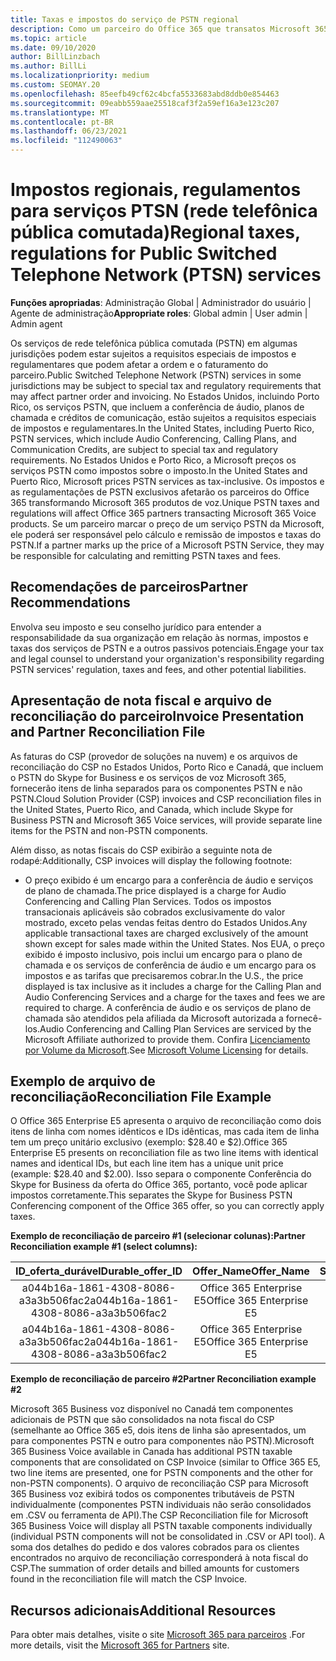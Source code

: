 ```yaml
---
title: Taxas e impostos do serviço de PSTN regional
description: Como um parceiro do Office 365 que transatos Microsoft 365 produtos de voz, você pode estar sujeito a impostos regionais, tarifas ou requisitos regulatórios para serviços de PSTN.
ms.topic: article
ms.date: 09/10/2020
author: BillLinzbach
ms.author: BillLi
ms.localizationpriority: medium
ms.custom: SEOMAY.20
ms.openlocfilehash: 85eefb49cf62c4bcfa5533683abd8ddb0e854463
ms.sourcegitcommit: 09eabb559aae25518caf3f2a59ef16a3e123c207
ms.translationtype: MT
ms.contentlocale: pt-BR
ms.lasthandoff: 06/23/2021
ms.locfileid: "112490063"
---
```

# <a name="regional-taxes-regulations-for-public-switched-telephone-network-ptsn-services"></a><span data-ttu-id="083a8-103">Impostos regionais, regulamentos para serviços PTSN (rede telefônica pública comutada)</span><span class="sxs-lookup"><span data-stu-id="083a8-103">Regional taxes, regulations for Public Switched Telephone Network (PTSN) services</span></span>

<span data-ttu-id="083a8-104">**Funções apropriadas**: Administração Global | Administrador do usuário | Agente de administração</span><span class="sxs-lookup"><span data-stu-id="083a8-104">**Appropriate roles**: Global admin | User admin | Admin agent</span></span>

<span data-ttu-id="083a8-105">Os serviços de rede telefônica pública comutada (PSTN) em algumas jurisdições podem estar sujeitos a requisitos especiais de impostos e regulamentares que podem afetar a ordem e o faturamento do parceiro.</span><span class="sxs-lookup"><span data-stu-id="083a8-105">Public Switched Telephone Network (PSTN) services in some jurisdictions may be subject to special tax and regulatory requirements that may affect partner order and invoicing.</span></span> <span data-ttu-id="083a8-106">No Estados Unidos, incluindo Porto Rico, os serviços PSTN, que incluem a conferência de áudio, planos de chamada e créditos de comunicação, estão sujeitos a requisitos especiais de impostos e regulamentares.</span><span class="sxs-lookup"><span data-stu-id="083a8-106">In the United States, including Puerto Rico, PSTN services, which include Audio Conferencing, Calling Plans, and Communication Credits, are subject to special tax and regulatory requirements.</span></span> <span data-ttu-id="083a8-107">No Estados Unidos e Porto Rico, a Microsoft preços os serviços PSTN como impostos sobre o imposto.</span><span class="sxs-lookup"><span data-stu-id="083a8-107">In the United States and Puerto Rico, Microsoft prices PSTN services as tax-inclusive.</span></span>  <span data-ttu-id="083a8-108">Os impostos e as regulamentações de PSTN exclusivos afetarão os parceiros do Office 365 transformando Microsoft 365 produtos de voz.</span><span class="sxs-lookup"><span data-stu-id="083a8-108">Unique PSTN taxes and regulations will affect Office 365 partners transacting Microsoft 365 Voice products.</span></span>  <span data-ttu-id="083a8-109">Se um parceiro marcar o preço de um serviço PSTN da Microsoft, ele poderá ser responsável pelo cálculo e remissão de impostos e taxas do PSTN.</span><span class="sxs-lookup"><span data-stu-id="083a8-109">If a partner marks up the price of a Microsoft PSTN Service, they may be responsible for calculating and remitting PSTN taxes and fees.</span></span>

## <a name="partner-recommendations"></a><span data-ttu-id="083a8-110">Recomendações de parceiros</span><span class="sxs-lookup"><span data-stu-id="083a8-110">Partner Recommendations</span></span>

<span data-ttu-id="083a8-111">Envolva seu imposto e seu conselho jurídico para entender a responsabilidade da sua organização em relação às normas, impostos e taxas dos serviços de PSTN e a outros passivos potenciais.</span><span class="sxs-lookup"><span data-stu-id="083a8-111">Engage your tax and legal counsel to understand your organization's responsibility regarding PSTN services' regulation, taxes and fees, and other potential liabilities.</span></span>

## <a name="invoice-presentation-and-partner-reconciliation-file"></a><span data-ttu-id="083a8-112">Apresentação de nota fiscal e arquivo de reconciliação do parceiro</span><span class="sxs-lookup"><span data-stu-id="083a8-112">Invoice Presentation and Partner Reconciliation File</span></span>

<span data-ttu-id="083a8-113">As faturas do CSP (provedor de soluções na nuvem) e os arquivos de reconciliação do CSP no Estados Unidos, Porto Rico e Canadá, que incluem o PSTN do Skype for Business e os serviços de voz Microsoft 365, fornecerão itens de linha separados para os componentes PSTN e não PSTN.</span><span class="sxs-lookup"><span data-stu-id="083a8-113">Cloud Solution Provider (CSP) invoices and CSP reconciliation files in the United States, Puerto Rico, and Canada, which include Skype for Business PSTN and Microsoft 365 Voice services, will provide separate line items for the PSTN and non-PSTN components.</span></span>

<span data-ttu-id="083a8-114">Além disso, as notas fiscais do CSP exibirão a seguinte nota de rodapé:</span><span class="sxs-lookup"><span data-stu-id="083a8-114">Additionally, CSP invoices will display the following footnote:</span></span>

* <span data-ttu-id="083a8-115">O preço exibido é um encargo para a conferência de áudio e serviços de plano de chamada.</span><span class="sxs-lookup"><span data-stu-id="083a8-115">The price displayed is a charge for Audio Conferencing and Calling Plan Services.</span></span>  <span data-ttu-id="083a8-116">Todos os impostos transacionais aplicáveis são cobrados exclusivamente do valor mostrado, exceto pelas vendas feitas dentro do Estados Unidos.</span><span class="sxs-lookup"><span data-stu-id="083a8-116">Any applicable transactional taxes are charged exclusively of the amount shown except for sales made within the United States.</span></span>  <span data-ttu-id="083a8-117">Nos EUA, o preço exibido é imposto inclusivo, pois inclui um encargo para o plano de chamada e os serviços de conferência de áudio e um encargo para os impostos e as tarifas que precisaremos cobrar.</span><span class="sxs-lookup"><span data-stu-id="083a8-117">In the U.S., the price displayed is tax inclusive as it includes a charge for the Calling Plan and Audio Conferencing Services and a charge for the taxes and fees we are required to charge.</span></span>  <span data-ttu-id="083a8-118">A conferência de áudio e os serviços de plano de chamada são atendidos pela afiliada da Microsoft autorizada a fornecê-los.</span><span class="sxs-lookup"><span data-stu-id="083a8-118">Audio Conferencing and Calling Plan Services are serviced by the Microsoft Affiliate authorized to provide them.</span></span>  <span data-ttu-id="083a8-119">Confira [Licenciamento por Volume da Microsoft](https://go.microsoft.com/fwlink/?LinkId=690247).</span><span class="sxs-lookup"><span data-stu-id="083a8-119">See [Microsoft Volume Licensing](https://go.microsoft.com/fwlink/?LinkId=690247) for details.</span></span>

## <a name="reconciliation-file-example"></a><span data-ttu-id="083a8-120">Exemplo de arquivo de reconciliação</span><span class="sxs-lookup"><span data-stu-id="083a8-120">Reconciliation File Example</span></span>

<span data-ttu-id="083a8-121">O Office 365 Enterprise E5 apresenta o arquivo de reconciliação como dois itens de linha com nomes idênticos e IDs idênticas, mas cada item de linha tem um preço unitário exclusivo (exemplo: $28.40 e $2).</span><span class="sxs-lookup"><span data-stu-id="083a8-121">Office 365 Enterprise E5 presents on reconciliation file as two line items with identical names and identical IDs, but each line item has a unique unit price (example: $28.40 and $2.00).</span></span> <span data-ttu-id="083a8-122">Isso separa o componente Conferência do Skype for Business da oferta do Office 365, portanto, você pode aplicar impostos corretamente.</span><span class="sxs-lookup"><span data-stu-id="083a8-122">This separates the Skype for Business PSTN Conferencing component of the Office 365 offer, so you can correctly apply taxes.</span></span>

<span data-ttu-id="083a8-123">**Exemplo de reconciliação de parceiro #1 (selecionar colunas):**</span><span class="sxs-lookup"><span data-stu-id="083a8-123">**Partner Reconciliation example #1 (select columns):**</span></span>

|<span data-ttu-id="083a8-124">**ID_oferta_durável**</span><span class="sxs-lookup"><span data-stu-id="083a8-124">**Durable_offer_ID**</span></span>|<span data-ttu-id="083a8-125">**Offer_Name**</span><span class="sxs-lookup"><span data-stu-id="083a8-125">**Offer_Name**</span></span>|<span data-ttu-id="083a8-126">**Subscription_Start_Date**</span><span class="sxs-lookup"><span data-stu-id="083a8-126">**Subscription_Start_Date**</span></span>|<span data-ttu-id="083a8-127">**Subscription_End_Date**</span><span class="sxs-lookup"><span data-stu-id="083a8-127">**Subscription_End_Date**</span></span>|<span data-ttu-id="083a8-128">**Charge_Start_Date**</span><span class="sxs-lookup"><span data-stu-id="083a8-128">**Charge_Start_Date**</span></span>|<span data-ttu-id="083a8-129">**Charge_End_Date**</span><span class="sxs-lookup"><span data-stu-id="083a8-129">**Charge_End_Date**</span></span>|<span data-ttu-id="083a8-130">**Charge_Type**</span><span class="sxs-lookup"><span data-stu-id="083a8-130">**Charge_Type**</span></span>|<span data-ttu-id="083a8-131">**Unit_Price**</span><span class="sxs-lookup"><span data-stu-id="083a8-131">**Unit_Price**</span></span>|
|:----:|:----:|:----:|:----:|:----:|:----:|:----:|:----:|
|<span data-ttu-id="083a8-132">a044b16a-1861-4308-8086-a3a3b506fac2</span><span class="sxs-lookup"><span data-stu-id="083a8-132">a044b16a-1861-4308-8086-a3a3b506fac2</span></span>   |<span data-ttu-id="083a8-133">Office 365 Enterprise E5</span><span class="sxs-lookup"><span data-stu-id="083a8-133">Office 365 Enterprise E5</span></span>   |<span data-ttu-id="083a8-134">8/10/2019 0:00</span><span class="sxs-lookup"><span data-stu-id="083a8-134">8/10/2019 0:00</span></span>   |<span data-ttu-id="083a8-135">8/11/2019 0:00</span><span class="sxs-lookup"><span data-stu-id="083a8-135">8/11/2019 0:00</span></span>   |<span data-ttu-id="083a8-136">8/11/2019 0:00</span><span class="sxs-lookup"><span data-stu-id="083a8-136">8/11/2019 0:00</span></span>|<span data-ttu-id="083a8-137">9/10/2019 0:00</span><span class="sxs-lookup"><span data-stu-id="083a8-137">9/10/2019 0:00</span></span>   |<span data-ttu-id="083a8-138">Taxa do Ciclo</span><span class="sxs-lookup"><span data-stu-id="083a8-138">Cycle fee</span></span>   |<span data-ttu-id="083a8-139">28,40</span><span class="sxs-lookup"><span data-stu-id="083a8-139">28.40</span></span>   |
|<span data-ttu-id="083a8-140">a044b16a-1861-4308-8086-a3a3b506fac2</span><span class="sxs-lookup"><span data-stu-id="083a8-140">a044b16a-1861-4308-8086-a3a3b506fac2</span></span>   |<span data-ttu-id="083a8-141">Office 365 Enterprise E5</span><span class="sxs-lookup"><span data-stu-id="083a8-141">Office 365 Enterprise E5</span></span>   |<span data-ttu-id="083a8-142">8/10/2019 0:00</span><span class="sxs-lookup"><span data-stu-id="083a8-142">8/10/2019 0:00</span></span>   |<span data-ttu-id="083a8-143">8/11/2019 0:00</span><span class="sxs-lookup"><span data-stu-id="083a8-143">8/11/2019 0:00</span></span>   |<span data-ttu-id="083a8-144">8/11/2019 0:00</span><span class="sxs-lookup"><span data-stu-id="083a8-144">8/11/2019 0:00</span></span>   |<span data-ttu-id="083a8-145">9/10/2019 0:00</span><span class="sxs-lookup"><span data-stu-id="083a8-145">9/10/2019 0:00</span></span>   |<span data-ttu-id="083a8-146">Taxa do Ciclo</span><span class="sxs-lookup"><span data-stu-id="083a8-146">Cycle fee</span></span>   |<span data-ttu-id="083a8-147">2,00</span><span class="sxs-lookup"><span data-stu-id="083a8-147">2.00</span></span>   |

<span data-ttu-id="083a8-148">**Exemplo de reconciliação de parceiro #2**</span><span class="sxs-lookup"><span data-stu-id="083a8-148">**Partner Reconciliation example #2**</span></span>

<span data-ttu-id="083a8-149">Microsoft 365 Business voz disponível no Canadá tem componentes adicionais de PSTN que são consolidados na nota fiscal do CSP (semelhante ao Office 365 e5, dois itens de linha são apresentados, um para componentes PSTN e outro para componentes não PSTN).</span><span class="sxs-lookup"><span data-stu-id="083a8-149">Microsoft 365 Business Voice available in Canada has additional PSTN taxable components that are consolidated on CSP Invoice (similar to Office 365 E5, two line items are presented, one for PSTN components and the other for non-PSTN components).</span></span>  <span data-ttu-id="083a8-150">O arquivo de reconciliação CSP para Microsoft 365 Business voz exibirá todos os componentes tributáveis de PSTN individualmente (componentes PSTN individuais não serão consolidados em .CSV ou ferramenta de API).</span><span class="sxs-lookup"><span data-stu-id="083a8-150">The CSP Reconciliation file for Microsoft 365 Business Voice will display all PSTN taxable components individually (individual PSTN components will not be consolidated in .CSV or API tool).</span></span>  <span data-ttu-id="083a8-151">A soma dos detalhes do pedido e dos valores cobrados para os clientes encontrados no arquivo de reconciliação corresponderá à nota fiscal do CSP.</span><span class="sxs-lookup"><span data-stu-id="083a8-151">The summation of order details and billed amounts for customers found in the reconciliation file will match the CSP Invoice.</span></span>

## <a name="additional-resources"></a><span data-ttu-id="083a8-152">Recursos adicionais</span><span class="sxs-lookup"><span data-stu-id="083a8-152">Additional Resources</span></span>
<span data-ttu-id="083a8-153">Para obter mais detalhes, visite o site [Microsoft 365 para parceiros](https://www.microsoft.com/microsoft-365/partners/) .</span><span class="sxs-lookup"><span data-stu-id="083a8-153">For more details, visit the [Microsoft 365 for Partners](https://www.microsoft.com/microsoft-365/partners/) site.</span></span>

